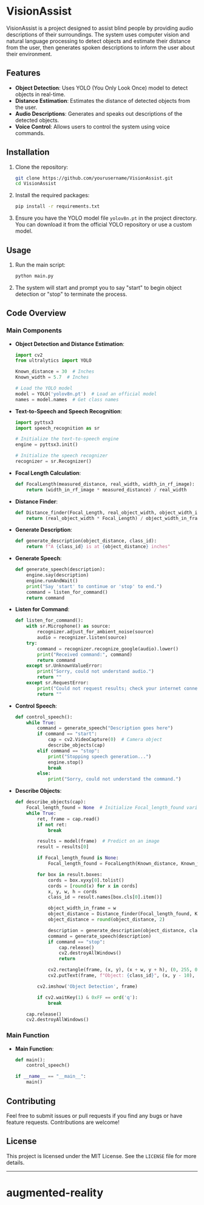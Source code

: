 # VisionAssist

VisionAssist is a project designed to assist blind people by providing audio descriptions of their surroundings. The system uses computer vision and natural language processing to detect objects and estimate their distance from the user, then generates spoken descriptions to inform the user about their environment.

## Features

- **Object Detection**: Uses YOLO (You Only Look Once) model to detect objects in real-time.
- **Distance Estimation**: Estimates the distance of detected objects from the user.
- **Audio Descriptions**: Generates and speaks out descriptions of the detected objects.
- **Voice Control**: Allows users to control the system using voice commands.

## Installation

1. Clone the repository:
    ```bash
    git clone https://github.com/yourusername/VisionAssist.git
    cd VisionAssist
    ```

2. Install the required packages:
    ```bash
    pip install -r requirements.txt
    ```

3. Ensure you have the YOLO model file `yolov8n.pt` in the project directory. You can download it from the official YOLO repository or use a custom model.

## Usage

1. Run the main script:
    ```bash
    python main.py
    ```

2. The system will start and prompt you to say "start" to begin object detection or "stop" to terminate the process.

## Code Overview

### Main Components

- **Object Detection and Distance Estimation**:
    ```python
    import cv2
    from ultralytics import YOLO
    
    Known_distance = 30  # Inches
    Known_width = 5.7  # Inches

    # Load the YOLO model
    model = YOLO('yolov8n.pt')  # Load an official model
    names = model.names  # Get class names
    ```

- **Text-to-Speech and Speech Recognition**:
    ```python
    import pyttsx3
    import speech_recognition as sr

    # Initialize the text-to-speech engine
    engine = pyttsx3.init()

    # Initialize the speech recognizer
    recognizer = sr.Recognizer()
    ```

- **Focal Length Calculation**:
    ```python
    def FocalLength(measured_distance, real_width, width_in_rf_image):
        return (width_in_rf_image * measured_distance) / real_width
    ```

- **Distance Finder**:
    ```python
    def Distance_finder(Focal_Length, real_object_width, object_width_in_frame):
        return (real_object_width * Focal_Length) / object_width_in_frame
    ```

- **Generate Description**:
    ```python
    def generate_description(object_distance, class_id):
        return f"A {class_id} is at {object_distance} inches"
    ```

- **Generate Speech**:
    ```python
    def generate_speech(description):
        engine.say(description)
        engine.runAndWait()
        print("Say 'start' to continue or 'stop' to end.")
        command = listen_for_command()
        return command
    ```

- **Listen for Command**:
    ```python
    def listen_for_command():
        with sr.Microphone() as source:
            recognizer.adjust_for_ambient_noise(source)
            audio = recognizer.listen(source)
        try:
            command = recognizer.recognize_google(audio).lower()
            print("Received command:", command)
            return command
        except sr.UnknownValueError:
            print("Sorry, could not understand audio.")
            return ""
        except sr.RequestError:
            print("Could not request results; check your internet connection.")
            return ""
    ```

- **Control Speech**:
    ```python
    def control_speech():
        while True:
            command = generate_speech("Description goes here")
            if command == "start":
                cap = cv2.VideoCapture(0)  # Camera object
                describe_objects(cap)
            elif command == "stop":
                print("Stopping speech generation...")
                engine.stop()
                break
            else:
                print("Sorry, could not understand the command.")
    ```

- **Describe Objects**:
    ```python
    def describe_objects(cap):
        Focal_length_found = None  # Initialize Focal_length_found variable
        while True:
            ret, frame = cap.read()
            if not ret:
                break

            results = model(frame)  # Predict on an image
            result = results[0]

            if Focal_length_found is None:
                Focal_length_found = FocalLength(Known_distance, Known_width, frame.shape[1])

            for box in result.boxes:
                cords = box.xyxy[0].tolist()
                cords = [round(x) for x in cords]
                x, y, w, h = cords
                class_id = result.names[box.cls[0].item()]

                object_width_in_frame = w
                object_distance = Distance_finder(Focal_length_found, Known_width, object_width_in_frame)
                object_distance = round(object_distance, 2)

                description = generate_description(object_distance, class_id)
                command = generate_speech(description)
                if command == "stop":
                    cap.release()
                    cv2.destroyAllWindows()
                    return

                cv2.rectangle(frame, (x, y), (x + w, y + h), (0, 255, 0), 2)
                cv2.putText(frame, f"Object: {class_id}", (x, y - 10), cv2.FONT_HERSHEY_SIMPLEX, 1, (0, 0, 255), 2)

            cv2.imshow('Object Detection', frame)

            if cv2.waitKey(1) & 0xFF == ord('q'):
                break

        cap.release()
        cv2.destroyAllWindows()
    ```

### Main Function

- **Main Function**:
    ```python
    def main():
        control_speech()

    if __name__ == "__main__":
        main()
    ```

## Contributing

Feel free to submit issues or pull requests if you find any bugs or have feature requests. Contributions are welcome!

## License

This project is licensed under the MIT License. See the `LICENSE` file for more details.

---
# augmented-reality
